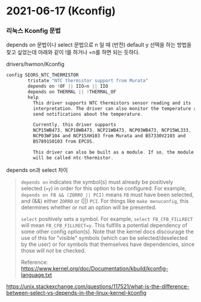 # 2021-06-17 (Kconfig)

### 리눅스 Kconfig 문법

depends on 문법이나 select 문법으로 n 일 때 (반전) default y 선택을 하는 방법을 찾고 싶었는데 아래와 같이 !를 하거나 =n를 하면 되는 듯하다.

drivers/hwmon/Kconfig

```c
config SEORS_NTC_THERMISTOR
        tristate "NTC thermistor support from Murata"
        depends on !OF || IIO=n || IIO
        depends on THERMAL || !THERMAL_OF
        help
          This driver supports NTC thermistors sensor reading and its
          interpretation. The driver can also monitor the temperature and
          send notifications about the temperature.

          Currently, this driver supports
          NCP15WB473, NCP18WB473, NCP21WB473, NCP03WB473, NCP15WL333,
          NCP03WF104 and NCP15XH103 from Murata and B57330V2103 and
          B57891S0103 from EPCOS.

          This driver can also be built as a module. If so, the module
          will be called ntc-thermistor.
```



depends on과 select 차이

> `depends on` indicates the symbol(s) must already be positively selected (`=y`) in order for this option to be configured. For example, `depends on FB && (ZORRO || PCI)` means `FB` must have been selected, and (&&) either `ZORRO` or (||) `PCI`. For things like `make menuconfig`, this determines whether or not an option will be presented.
>
> `select` positively sets a symbol. For example, `select FB_CFB_FILLRECT` will mean `FB_CFB_FILLRECT=y`. This fulfills a potential dependency of some other config option(s). Note that the kernel docs discourage the use of this for "visible" symbols (which can be selected/deselected by the user) or for symbols that themselves have dependencies, since those *will not* be checked.
>
> Reference: https://www.kernel.org/doc/Documentation/kbuild/kconfig-language.txt

https://unix.stackexchange.com/questions/117521/what-is-the-difference-between-select-vs-depends-in-the-linux-kernel-kconfig